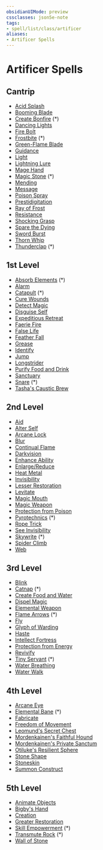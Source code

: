 ```yaml
---
obsidianUIMode: preview
cssclasses: json5e-note
tags:
- spell/list/class/artificer
aliases:
- Artificer Spells
---
```

# Artificer Spells

## Cantrip

- [Acid Splash](/3-Mechanics/CLI/spells/acid-splash-xphb.md "XPHB")
- [Booming Blade](/3-Mechanics/CLI/spells/booming-blade-tce.md "TCE")
- [Create Bonfire](/3-Mechanics/CLI/spells/create-bonfire-xge.md "XGE") (\*)
- [Dancing Lights](/3-Mechanics/CLI/spells/dancing-lights-xphb.md "XPHB")
- [Fire Bolt](/3-Mechanics/CLI/spells/fire-bolt-xphb.md "XPHB")
- [Frostbite](/3-Mechanics/CLI/spells/frostbite-xge.md "XGE") (\*)
- [Green-Flame Blade](/3-Mechanics/CLI/spells/green-flame-blade-tce.md "TCE")
- [Guidance](/3-Mechanics/CLI/spells/guidance-xphb.md "XPHB")
- [Light](/3-Mechanics/CLI/spells/light-xphb.md "XPHB")
- [Lightning Lure](/3-Mechanics/CLI/spells/lightning-lure-tce.md "TCE")
- [Mage Hand](/3-Mechanics/CLI/spells/mage-hand-xphb.md "XPHB")
- [Magic Stone](/3-Mechanics/CLI/spells/magic-stone-xge.md "XGE") (\*)
- [Mending](/3-Mechanics/CLI/spells/mending-xphb.md "XPHB")
- [Message](/3-Mechanics/CLI/spells/message-xphb.md "XPHB")
- [Poison Spray](/3-Mechanics/CLI/spells/poison-spray-xphb.md "XPHB")
- [Prestidigitation](/3-Mechanics/CLI/spells/prestidigitation-xphb.md "XPHB")
- [Ray of Frost](/3-Mechanics/CLI/spells/ray-of-frost-xphb.md "XPHB")
- [Resistance](/3-Mechanics/CLI/spells/resistance-xphb.md "XPHB")
- [Shocking Grasp](/3-Mechanics/CLI/spells/shocking-grasp-xphb.md "XPHB")
- [Spare the Dying](/3-Mechanics/CLI/spells/spare-the-dying-xphb.md "XPHB")
- [Sword Burst](/3-Mechanics/CLI/spells/sword-burst-tce.md "TCE")
- [Thorn Whip](/3-Mechanics/CLI/spells/thorn-whip-xphb.md "XPHB")
- [Thunderclap](/3-Mechanics/CLI/spells/thunderclap-xphb.md "XPHB") (\*)

## 1st Level

- [Absorb Elements](/3-Mechanics/CLI/spells/absorb-elements-xge.md "XGE") (\*)
- [Alarm](/3-Mechanics/CLI/spells/alarm-xphb.md "XPHB")
- [Catapult](/3-Mechanics/CLI/spells/catapult-xge.md "XGE") (\*)
- [Cure Wounds](/3-Mechanics/CLI/spells/cure-wounds-xphb.md "XPHB")
- [Detect Magic](/3-Mechanics/CLI/spells/detect-magic-xphb.md "XPHB")
- [Disguise Self](/3-Mechanics/CLI/spells/disguise-self-xphb.md "XPHB")
- [Expeditious Retreat](/3-Mechanics/CLI/spells/expeditious-retreat-xphb.md "XPHB")
- [Faerie Fire](/3-Mechanics/CLI/spells/faerie-fire-xphb.md "XPHB")
- [False Life](/3-Mechanics/CLI/spells/false-life-xphb.md "XPHB")
- [Feather Fall](/3-Mechanics/CLI/spells/feather-fall-xphb.md "XPHB")
- [Grease](/3-Mechanics/CLI/spells/grease-xphb.md "XPHB")
- [Identify](/3-Mechanics/CLI/spells/identify-xphb.md "XPHB")
- [Jump](/3-Mechanics/CLI/spells/jump-xphb.md "XPHB")
- [Longstrider](/3-Mechanics/CLI/spells/longstrider-xphb.md "XPHB")
- [Purify Food and Drink](/3-Mechanics/CLI/spells/purify-food-and-drink-xphb.md "XPHB")
- [Sanctuary](/3-Mechanics/CLI/spells/sanctuary-xphb.md "XPHB")
- [Snare](/3-Mechanics/CLI/spells/snare-xge.md "XGE") (\*)
- [Tasha's Caustic Brew](/3-Mechanics/CLI/spells/tashas-caustic-brew-tce.md "TCE")

## 2nd Level

- [Aid](/3-Mechanics/CLI/spells/aid-xphb.md "XPHB")
- [Alter Self](/3-Mechanics/CLI/spells/alter-self-xphb.md "XPHB")
- [Arcane Lock](/3-Mechanics/CLI/spells/arcane-lock-xphb.md "XPHB")
- [Blur](/3-Mechanics/CLI/spells/blur-xphb.md "XPHB")
- [Continual Flame](/3-Mechanics/CLI/spells/continual-flame-xphb.md "XPHB")
- [Darkvision](/3-Mechanics/CLI/spells/darkvision-xphb.md "XPHB")
- [Enhance Ability](/3-Mechanics/CLI/spells/enhance-ability-xphb.md "XPHB")
- [Enlarge/Reduce](/3-Mechanics/CLI/spells/enlarge-reduce-xphb.md "XPHB")
- [Heat Metal](/3-Mechanics/CLI/spells/heat-metal-xphb.md "XPHB")
- [Invisibility](/3-Mechanics/CLI/spells/invisibility-xphb.md "XPHB")
- [Lesser Restoration](/3-Mechanics/CLI/spells/lesser-restoration-xphb.md "XPHB")
- [Levitate](/3-Mechanics/CLI/spells/levitate-xphb.md "XPHB")
- [Magic Mouth](/3-Mechanics/CLI/spells/magic-mouth-xphb.md "XPHB")
- [Magic Weapon](/3-Mechanics/CLI/spells/magic-weapon-xphb.md "XPHB")
- [Protection from Poison](/3-Mechanics/CLI/spells/protection-from-poison-xphb.md "XPHB")
- [Pyrotechnics](/3-Mechanics/CLI/spells/pyrotechnics-xge.md "XGE") (\*)
- [Rope Trick](/3-Mechanics/CLI/spells/rope-trick-xphb.md "XPHB")
- [See Invisibility](/3-Mechanics/CLI/spells/see-invisibility-xphb.md "XPHB")
- [Skywrite](/3-Mechanics/CLI/spells/skywrite-xge.md "XGE") (\*)
- [Spider Climb](/3-Mechanics/CLI/spells/spider-climb-xphb.md "XPHB")
- [Web](/3-Mechanics/CLI/spells/web-xphb.md "XPHB")

## 3rd Level

- [Blink](/3-Mechanics/CLI/spells/blink-xphb.md "XPHB")
- [Catnap](/3-Mechanics/CLI/spells/catnap-xge.md "XGE") (\*)
- [Create Food and Water](/3-Mechanics/CLI/spells/create-food-and-water-xphb.md "XPHB")
- [Dispel Magic](/3-Mechanics/CLI/spells/dispel-magic-xphb.md "XPHB")
- [Elemental Weapon](/3-Mechanics/CLI/spells/elemental-weapon-xphb.md "XPHB")
- [Flame Arrows](/3-Mechanics/CLI/spells/flame-arrows-xge.md "XGE") (\*)
- [Fly](/3-Mechanics/CLI/spells/fly-xphb.md "XPHB")
- [Glyph of Warding](/3-Mechanics/CLI/spells/glyph-of-warding-xphb.md "XPHB")
- [Haste](/3-Mechanics/CLI/spells/haste-xphb.md "XPHB")
- [Intellect Fortress](/3-Mechanics/CLI/spells/intellect-fortress-tce.md "TCE")
- [Protection from Energy](/3-Mechanics/CLI/spells/protection-from-energy-xphb.md "XPHB")
- [Revivify](/3-Mechanics/CLI/spells/revivify-xphb.md "XPHB")
- [Tiny Servant](/3-Mechanics/CLI/spells/tiny-servant-xge.md "XGE") (\*)
- [Water Breathing](/3-Mechanics/CLI/spells/water-breathing-xphb.md "XPHB")
- [Water Walk](/3-Mechanics/CLI/spells/water-walk-xphb.md "XPHB")

## 4th Level

- [Arcane Eye](/3-Mechanics/CLI/spells/arcane-eye-xphb.md "XPHB")
- [Elemental Bane](/3-Mechanics/CLI/spells/elemental-bane-xge.md "XGE") (\*)
- [Fabricate](/3-Mechanics/CLI/spells/fabricate-xphb.md "XPHB")
- [Freedom of Movement](/3-Mechanics/CLI/spells/freedom-of-movement-xphb.md "XPHB")
- [Leomund's Secret Chest](/3-Mechanics/CLI/spells/leomunds-secret-chest-xphb.md "XPHB")
- [Mordenkainen's Faithful Hound](/3-Mechanics/CLI/spells/mordenkainens-faithful-hound-xphb.md "XPHB")
- [Mordenkainen's Private Sanctum](/3-Mechanics/CLI/spells/mordenkainens-private-sanctum-xphb.md "XPHB")
- [Otiluke's Resilient Sphere](/3-Mechanics/CLI/spells/otilukes-resilient-sphere-xphb.md "XPHB")
- [Stone Shape](/3-Mechanics/CLI/spells/stone-shape-xphb.md "XPHB")
- [Stoneskin](/3-Mechanics/CLI/spells/stoneskin-xphb.md "XPHB")
- [Summon Construct](/3-Mechanics/CLI/spells/summon-construct-xphb.md "XPHB")

## 5th Level

- [Animate Objects](/3-Mechanics/CLI/spells/animate-objects-xphb.md "XPHB")
- [Bigby's Hand](/3-Mechanics/CLI/spells/bigbys-hand-xphb.md "XPHB")
- [Creation](/3-Mechanics/CLI/spells/creation-xphb.md "XPHB")
- [Greater Restoration](/3-Mechanics/CLI/spells/greater-restoration-xphb.md "XPHB")
- [Skill Empowerment](/3-Mechanics/CLI/spells/skill-empowerment-xge.md "XGE") (\*)
- [Transmute Rock](/3-Mechanics/CLI/spells/transmute-rock-xge.md "XGE") (\*)
- [Wall of Stone](/3-Mechanics/CLI/spells/wall-of-stone-xphb.md "XPHB")